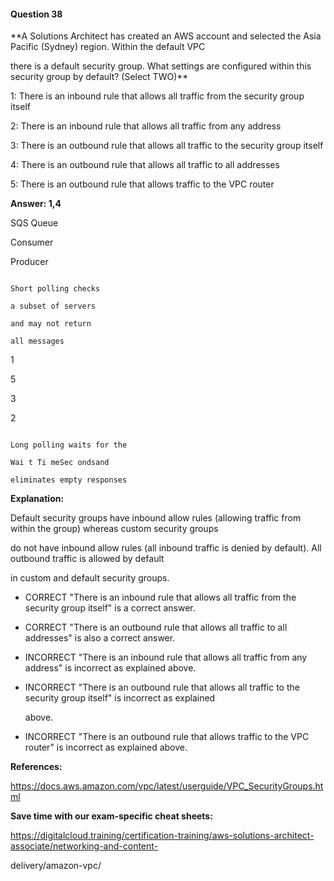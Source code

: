 #### Question  38


**A Solutions Architect has created an AWS account and selected the Asia Pacific (Sydney) region. Within the default VPC

there is a default security group. What settings are configured within this security group by default? (Select TWO)**


1: There is an inbound rule that allows all traffic from the security group itself


2: There is an inbound rule that allows all traffic from any address


3: There is an outbound rule that allows all traffic to the security group itself


4: There is an outbound rule that allows all traffic to all addresses


5: There is an outbound rule that allows traffic to the VPC router


**Answer: 1,4**


SQS Queue


Consumer


Producer


```

Short polling checks

a subset of servers

and may not return

all messages

```


1


5


3


2


```

Long polling waits for the

Wai t Ti meSec ondsand

eliminates empty responses

```


**Explanation:**


Default security groups have inbound allow rules (allowing traffic from within the group) whereas custom security groups

do not have inbound allow rules (all inbound traffic is denied by default). All outbound traffic is allowed by default

in custom and default security groups.


- CORRECT "There is an inbound rule that allows all traffic from the security group itself" is a correct answer.


- CORRECT "There is an outbound rule that allows all traffic to all addresses" is also a correct answer.


- INCORRECT "There is an inbound rule that allows all traffic from any address" is incorrect as explained above.


- INCORRECT "There is an outbound rule that allows all traffic to the security group itself" is incorrect as explained

  above.


- INCORRECT "There is an outbound rule that allows traffic to the VPC router" is incorrect as explained above.


**References:**


https://docs.aws.amazon.com/vpc/latest/userguide/VPC_SecurityGroups.html


**Save time with our exam-specific cheat sheets:**


https://digitalcloud.training/certification-training/aws-solutions-architect-associate/networking-and-content-

delivery/amazon-vpc/

